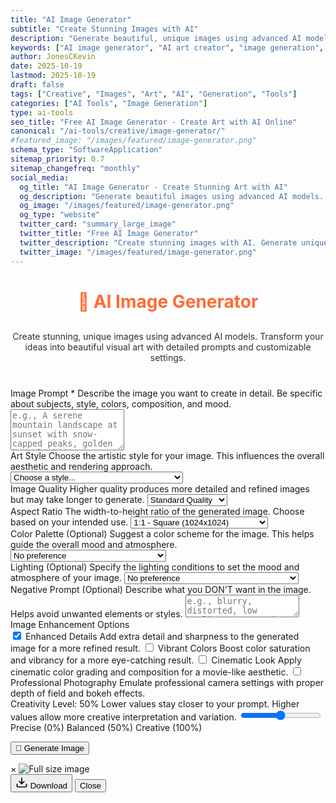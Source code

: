 ```yaml
---
title: "AI Image Generator"
subtitle: "Create Stunning Images with AI"
description: "Generate beautiful, unique images using advanced AI models. Create art, illustrations, and visual content with detailed prompts and customizable settings."
keywords: ["AI image generator", "AI art creator", "image generation", "AI artwork", "text to image", "AI illustration", "creative AI", "image creator", "AI art tool"]
author: JonesCKevin
date: 2025-10-19
lastmod: 2025-10-19
draft: false
tags: ["Creative", "Images", "Art", "AI", "Generation", "Tools"]
categories: ["AI Tools", "Image Generation"]
type: ai-tools
seo_title: "Free AI Image Generator - Create Art with AI Online"
canonical: "/ai-tools/creative/image-generator/"
#featured_image: "/images/featured/image-generator.png"
schema_type: "SoftwareApplication"
sitemap_priority: 0.7
sitemap_changefreq: "monthly"
social_media:
  og_title: "AI Image Generator - Create Stunning Art with AI"
  og_description: "Generate beautiful images using advanced AI models. Create art, illustrations, and visual content with detailed prompts."
  og_image: "/images/featured/image-generator.png"
  og_type: "website"
  twitter_card: "summary_large_image"
  twitter_title: "Free AI Image Generator"
  twitter_description: "Create stunning images with AI. Generate unique artwork and illustrations from text prompts."
  twitter_image: "/images/featured/image-generator.png"
---
```


<link rel="stylesheet" href="image-generator.css">

<h1 style="text-align: center; margin-bottom: 30px; color: #ff6b35;">🎨 AI Image Generator</h1>
<p style="text-align: center; margin-bottom: 40px; opacity: 0.9;">
Create stunning, unique images using advanced AI models. Transform your ideas into beautiful visual art with detailed prompts and customizable settings.
</p>

<form id="imageGeneratorForm">
  <div class="form-group">
    <label for="prompt" class="tooltip">
      Image Prompt *
      <span class="tooltiptext">Describe the image you want to create in detail. Be specific about subjects, style, colors, composition, and mood.</span>
    </label>
    <textarea id="prompt" rows="4" placeholder="e.g., A serene mountain landscape at sunset with snow-capped peaks, golden hour lighting, vibrant colors, ultra detailed, photorealistic..." required></textarea>
  </div>

  <div class="form-row">
    <div class="form-group">
      <label for="imageStyle" class="tooltip">
        Art Style
        <span class="tooltiptext">Choose the artistic style for your image. This influences the overall aesthetic and rendering approach.</span>
      </label>
      <select id="imageStyle">
        <option value="">Choose a style...</option>
        <option value="photorealistic">📷 Photorealistic - Like a real photo</option>
        <option value="digital-art">🎨 Digital Art - Modern digital painting</option>
        <option value="oil-painting">🖌️ Oil Painting - Classic oil painting style</option>
        <option value="watercolor">💧 Watercolor - Soft, flowing watercolor</option>
        <option value="anime">🎭 Anime - Japanese animation style</option>
        <option value="comic-book">📚 Comic Book - Comic/graphic novel style</option>
        <option value="3d-render">🎮 3D Render - Computer-generated 3D</option>
        <option value="pencil-sketch">✏️ Pencil Sketch - Hand-drawn sketch</option>
        <option value="abstract">🌀 Abstract - Abstract/conceptual art</option>
        <option value="surreal">🌙 Surreal - Dreamlike, surrealist style</option>
        <option value="fantasy">✨ Fantasy - Magical, fantasy illustration</option>
        <option value="sci-fi">🚀 Sci-Fi - Futuristic, science fiction</option>
        <option value="cyberpunk">🌃 Cyberpunk - Neon, dystopian future</option>
        <option value="steampunk">⚙️ Steampunk - Victorian-era technology</option>
        <option value="minimalist">▫️ Minimalist - Simple, clean design</option>
        <option value="vintage">📼 Vintage - Retro, nostalgic aesthetic</option>
      </select>
    </div>
    <div class="form-group">
      <label for="imageQuality" class="tooltip">
        Image Quality
        <span class="tooltiptext">Higher quality produces more detailed and refined images but may take longer to generate.</span>
      </label>
      <select id="imageQuality">
        <option value="standard">Standard Quality</option>
        <option value="high">High Quality</option>
        <option value="ultra">Ultra Quality (HD)</option>
      </select>
    </div>
  </div>

  <div class="form-row">
    <div class="form-group">
      <label for="aspectRatio" class="tooltip">
        Aspect Ratio
        <span class="tooltiptext">The width-to-height ratio of the generated image. Choose based on your intended use.</span>
      </label>
      <select id="aspectRatio">
        <option value="1:1">1:1 - Square (1024x1024)</option>
        <option value="16:9">16:9 - Landscape (1792x1024)</option>
        <option value="9:16">9:16 - Portrait (1024x1792)</option>
        <option value="4:3">4:3 - Classic (1536x1152)</option>
        <option value="3:4">3:4 - Classic Portrait (1152x1536)</option>
      </select>
    </div>
    <div class="form-group">
      <label for="colorPalette" class="tooltip">
        Color Palette (Optional)
        <span class="tooltiptext">Suggest a color scheme for the image. This helps guide the overall mood and atmosphere.</span>
      </label>
      <select id="colorPalette">
        <option value="">No preference</option>
        <option value="vibrant">🌈 Vibrant - Bold, saturated colors</option>
        <option value="pastel">🎀 Pastel - Soft, light colors</option>
        <option value="monochrome">⚫⚪ Monochrome - Single color tones</option>
        <option value="warm">🔥 Warm - Reds, oranges, yellows</option>
        <option value="cool">❄️ Cool - Blues, greens, purples</option>
        <option value="earth-tones">🌍 Earth Tones - Natural, muted colors</option>
        <option value="neon">💡 Neon - Bright, electric colors</option>
        <option value="muted">🎨 Muted - Desaturated, subtle colors</option>
      </select>
    </div>
  </div>

  <div class="form-group">
    <label for="lighting" class="tooltip">
      Lighting (Optional)
      <span class="tooltiptext">Specify the lighting conditions to set the mood and atmosphere of your image.</span>
    </label>
    <select id="lighting">
      <option value="">No preference</option>
      <option value="golden-hour">🌅 Golden Hour - Warm sunset/sunrise light</option>
      <option value="blue-hour">🌆 Blue Hour - Cool twilight light</option>
      <option value="dramatic">⚡ Dramatic - Strong contrasts and shadows</option>
      <option value="soft">☁️ Soft - Diffused, gentle lighting</option>
      <option value="studio">💡 Studio - Professional, even lighting</option>
      <option value="natural">🌤️ Natural - Daylight conditions</option>
      <option value="moody">🌙 Moody - Dark, atmospheric lighting</option>
      <option value="backlit">🔆 Backlit - Light from behind subject</option>
      <option value="rim-lighting">✨ Rim Lighting - Edge-lit subjects</option>
    </select>
  </div>

  <div class="form-group">
    <label for="negativePrompt" class="tooltip">
      Negative Prompt (Optional)
      <span class="tooltiptext">Describe what you DON'T want in the image. Helps avoid unwanted elements or styles.</span>
    </label>
    <textarea id="negativePrompt" rows="2" placeholder="e.g., blurry, distorted, low quality, watermark, text, deformed..."></textarea>
  </div>

  <div class="form-group">
    <label>Image Enhancement Options</label>
    <div class="checkbox-group">
      <label class="checkbox-inline tooltip">
        <input type="checkbox" id="enhanceDetails" checked> Enhanced Details
        <span class="tooltiptext">Add extra detail and sharpness to the generated image for a more refined result.</span>
      </label>
      <label class="checkbox-inline tooltip">
        <input type="checkbox" id="enhanceColors"> Vibrant Colors
        <span class="tooltiptext">Boost color saturation and vibrancy for a more eye-catching result.</span>
      </label>
      <label class="checkbox-inline tooltip">
        <input type="checkbox" id="cinematicLook"> Cinematic Look
        <span class="tooltiptext">Apply cinematic color grading and composition for a movie-like aesthetic.</span>
      </label>
      <label class="checkbox-inline tooltip">
        <input type="checkbox" id="professionalPhoto"> Professional Photography
        <span class="tooltiptext">Emulate professional camera settings with proper depth of field and bokeh effects.</span>
      </label>
    </div>
  </div>

  <div class="form-group">
    <label for="creativity" class="tooltip">
      Creativity Level: <span id="creativityDisplay">50</span>%
      <span class="tooltiptext">Lower values stay closer to your prompt. Higher values allow more creative interpretation and variation.</span>
    </label>
    <input type="range" id="creativity" min="0" max="100" value="50" oninput="updateCreativityDisplay(this.value)"/>
    <div class="slider-labels">
      <span>Precise (0%)</span>
      <span>Balanced (50%)</span>
      <span>Creative (100%)</span>
    </div>
  </div>

  <button type="button" class="btn-primary" onclick="generateImage()">🎨 Generate Image</button>
</form>

<div id="loadingDiv" class="loading" style="display: none;">
  <div class="loading-spinner"></div>
  <div class="loading-text">Creating your image...</div>
  <div class="loading-subtext">This may take 30-60 seconds depending on complexity</div>
</div>

<div id="errorDiv" style="display: none;"></div>

<div id="resultDiv" style="display: none;">
  <h3 style="color: #ff6b35; margin-bottom: 20px;">✨ Your Generated Image</h3>
  
  <div class="image-container">
    <div class="image-wrapper">
      <img id="generatedImage" alt="AI Generated Image" />
      <div class="image-overlay">
        <button class="overlay-btn" onclick="window.openImageModal()" title="View Full Size">
          <svg width="24" height="24" viewBox="0 0 24 24" fill="none" stroke="currentColor" stroke-width="2">
            <path d="M15 3h6v6M9 21H3v-6M21 3l-7 7M3 21l7-7"/>
          </svg>
          Expand
        </button>
      </div>
    </div>
  </div>

  <div class="image-info">
    <div class="info-item">
      <span class="info-label">Model:</span>
      <span id="imageModel">-</span>
    </div>
    <div class="info-item">
      <span class="info-label">Size:</span>
      <span id="imageSize">-</span>
    </div>
    <div class="info-item">
      <span class="info-label">Style:</span>
      <span id="imageStyleUsed">-</span>
    </div>
  </div>

  <div class="prompt-used">
    <h4>Prompt Used:</h4>
    <p id="imagePromptUsed"></p>
  </div>

  <div style="margin-top: 30px; gap: 15px; display: flex; justify-content: center; flex-wrap: wrap;">
    <button class="btn-primary btn-download" onclick="window.downloadImage(event)">
      <svg width="20" height="20" viewBox="0 0 24 24" fill="none" stroke="currentColor" stroke-width="2">
        <path d="M21 15v4a2 2 0 0 1-2 2H5a2 2 0 0 1-2-2v-4M7 10l5 5 5-5M12 15V3"/>
      </svg>
      Download Image
    </button>
    <button class="btn-primary btn-download" onclick="window.copyPromptToClipboard(event)">Copy Prompt</button>
    <button class="btn-primary btn-download" onclick="window.regenerateImage()">
      <svg width="20" height="20" viewBox="0 0 24 24" fill="none" stroke="currentColor" stroke-width="2">
        <path d="M1 4v6h6M23 20v-6h-6"/>
        <path d="M20.49 9A9 9 0 0 0 5.64 5.64L1 10m22 4l-4.64 4.36A9 9 0 0 1 3.51 15"/>
      </svg>
      Regenerate
    </button>
  </div>
</div>

<!-- Full Image Modal -->
<div id="imageModal" class="modal" onclick="closeModal()">
  <div class="modal-content" onclick="event.stopPropagation()">
    <span class="close" onclick="closeModal()">&times;</span>
    <img id="modalImage" alt="Full size image" />
    <div class="modal-controls">
      <button class="modal-btn" onclick="downloadImage()">
        <svg width="20" height="20" viewBox="0 0 24 24" fill="none" stroke="currentColor" stroke-width="2">
          <path d="M21 15v4a2 2 0 0 1-2 2H5a2 2 0 0 1-2-2v-4M7 10l5 5 5-5M12 15V3"/>
        </svg>
        Download
      </button>
      <button class="modal-btn" onclick="closeModal()">Close</button>
    </div>
  </div>
</div>

<script src="image-generator.js"></script>
